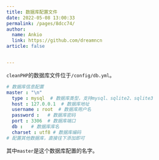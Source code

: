 ```yaml
---
title: 数据库配置文件
date: 2022-05-08 13:00:33
permalink: /pages/8dcc74/
author: 
  name: Ankio
  link: https://github.com/dreamncn
article: false


---
```

`cleanPHP`的数据库文件位于`/config/db.yml`。

```yaml
# 数据库信息配置
master : "\n"
  type : mysql  # 数据库类型，支持mysql、sqlite2、sqlite3
  host : 127.0.0.1  # 数据库地址
  username : root  # 数据库用户名
  password :   # 数据库密码
  port : 3306  # 数据库端口
  db :   # 数据库库名
  charset : utf8 # 数据库编码
# 配置其他数据库，直接往下添加即可
```

其中`master`是这个数据库配置的名字。